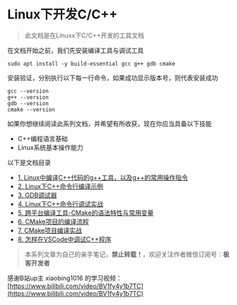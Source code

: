 # Linux下开发C/C++

> 此文档是在Linuxx下C/C++开发的工具文档

在文档开始之前，我们先安装编译工具与调试工具

```shell
sudo apt install -y build-essential gcc g++ gdb cmake
```

安装验证，分别执行以下每一行命令，如果成功显示版本号，则代表安装成功

```shell
gcc --version
g++ --version
gdb --version
cmake --version
```

如果你想继续阅读此系列文档，并希望有所收获，现在你应当具备以下技能

- C++编程语言基础
- Linux系统基本操作能力

以下是文档目录

- [1. Linux中编译C++代码的g++工具，以及g++的常用操作指令](./note/01-g++.md)
- [2. Linux下C++命令行编译示例](./note/02-compile.md)
- [3. GDB调试器](./note/03-dbg.md)
- [4. Linux下C++命令行调试实战](./note/04-debug.md)
- [5. 跨平台编译工具-CMake的语法特性与常用变量](./note/05-cmake.md)
- [6. CMake项目的编译流程](./note/06-cmake-compile-step.md)
- [7. CMake项目编译实战](./note/07-cmake-compile.md)
- [8. 怎样在VSCode中调试C++程序](./note/08-vscode-debug.md)

> 本系列文章为自己的亲手笔记，**禁止转载！**，欢迎关注作者微信订阅号：**极客开发者**

感谢B站up主 xiaobing1016 的学习视频：[https://www.bilibili.com/video/BV1fy4y1b7TC](https://www.bilibili.com/video/BV1fy4y1b7TC)
